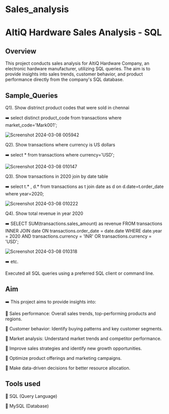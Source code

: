# Sales_analysis
# AltiQ Hardware Sales Analysis - SQL

## Overview
This project conducts sales analysis for AltiQ Hardware Company, an electronic hardware manufacturer, utilizing SQL queries. The aim is to provide insights into sales trends, customer behavior, and product performance directly from the company's SQL database.

## Sample_Queries

Q1). Show distrinct product codes that were sold in chennai 

➡️ select distinct product_code from transactions where market_code='Mark001';

![Screenshot 2024-03-08 005942](https://github.com/Chandan65171/Sales_analysis/assets/145855999/59bc4da9-690b-4838-8890-c446ff75527f)


Q2). Show transactions where currency is US dollars  

➡️ select * from transactions where currency='USD';

![Screenshot 2024-03-08 010147](https://github.com/Chandan65171/Sales_analysis/assets/145855999/ea5de60f-7035-4d8b-bf48-263fb23ce634)

Q3). Show transactions in 2020 join by date table 

➡️ select t.* , d.* from transactions as t join date as d on d.date=t.order_date where year=2020;

![Screenshot 2024-03-08 010222](https://github.com/Chandan65171/Sales_analysis/assets/145855999/9c23ea8c-9eb8-41a7-90cc-65f4a1b73c64)

Q4). Show total revenue in year 2020 

➡️ SELECT 
    SUM(transactions.sales_amount) as  revenue
FROM
    transactions
        INNER JOIN
    date ON transactions.order_date = date.date
WHERE
    date.year = 2020
        AND transactions.currency = 'INR'
        OR transactions.currency = 'USD';
        
![Screenshot 2024-03-08 010318](https://github.com/Chandan65171/Sales_analysis/assets/145855999/890cbfc9-6ba1-4b35-a7b4-93da3c0d6c43)

  ➡️ etc.
        
Executed all SQL queries using a preferred SQL client or command line.

 ## Aim
 ➡️ This project aims to provide insights into:
 
 💠 Sales performance: Overall sales trends, top-performing products and regions.
 
 💠 Customer behavior: Identify buying patterns and key customer segments.
 
 💠 Market analysis: Understand market trends and competitor performance.
 
 💠 Improve sales strategies and identify new growth opportunities.
 
 💠 Optimize product offerings and marketing campaigns.
 
 💠 Make data-driven decisions for better resource allocation.

##  Tools used
 💠 SQL (Query Language)
 
 💠 MySQL (Database) 
